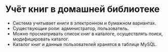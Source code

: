 # Учёт книг в домашней библиотеке
* Система учитывает книги в электронном и бумажном вариантах.
* Существующие роли: администратор, пользователь.
* Можно просматривать список книг в каталоге, осуществлять поиск, модифицировать каталог.
* Каталог книг и данные пользователей хранятся в таблице MySQL.
